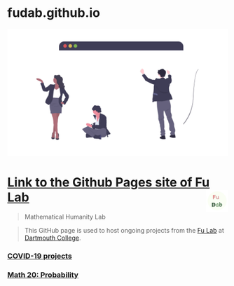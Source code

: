 # fudab.github.io
<p align = "center" >
<img src="./images/undraw_status_update_jjgk.png" alt="" width="800">
</p>

# [Link to the Github Pages site of Fu Lab](https://fudab.github.io) <img src="./images/Logo.png" align = "right" alt="" width="50">



> Mathematical Humanity Lab

> This GitHub page is used to host ongoing projects from the [Fu Lab](https://www.dartmouth.edu/~fengfu/) at [Dartmouth College](https://home.dartmouth.edu).

### [COVID-19 projects](https://fudab.github.io/covid-19)

### [Math 20: Probability](https://fudab.github.io/math20)

